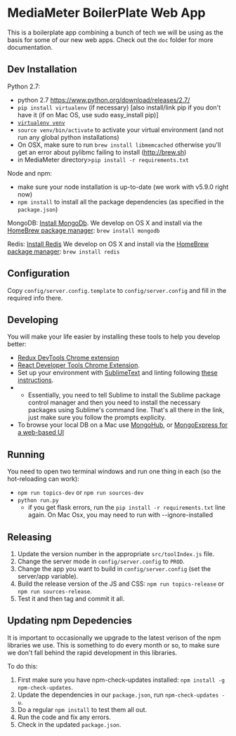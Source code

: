 MediaMeter BoilerPlate Web App
==============================

This is a boilerplate app combining a bunch of tech we will be using as the basis
for some of our new web apps.  Check out the `doc` folder for more documentation.

Dev Installation
----------------

Python 2.7:
 * python 2.7 https://www.python.org/download/releases/2.7/
 * `pip install virtualenv` (if necessary) [also install/link pip if you don't have it (if on Mac OS, use sudo easy_install pip)]
 * [`virtualenv venv`](https://virtualenv.pypa.io/en/stable/)
 *  `source venv/bin/activate` to activate your virtual environment (and not run any global python installations)
 * On OSX, make sure to run `brew install libmemcached` otherwise you'll get an error about pylibmc failing to install (http://brew.sh)
 * in MediaMeter directory>`pip install -r requirements.txt` 

Node and npm:  
 * make sure your node installation is up-to-date (we work with v5.9.0 right now)
 * `npm install` to install all the package dependencies (as specified in the `package.json`)

MongoDB:
[Install MongoDb](https://docs.mongodb.com/manual/installation/).  We develop on OS X and install via the [HomeBrew package manager](http://brew.sh): `brew install mongodb`

Redis:
[Install Redis](http://redis.io/)  We develop on OS X and install via the [HomeBrew package manager](http://brew.sh): `brew install redis`

Configuration
------------- 

Copy `config/server.config.template` to `config/server.config` and fill in the required info there.

Developing
----------

You will make your life easier by installing these tools to help you develop better:
 * [Redux DevTools Chrome extension](https://chrome.google.com/webstore/detail/redux-devtools/lmhkpmbekcpmknklioeibfkpmmfibljd)
 * [React Developer Tools Chrome Extension](https://chrome.google.com/webstore/detail/react-developer-tools/fmkadmapgofadopljbjfkapdkoienihi).
 * Set up your environment with [SublimeText](https://www.sublimetext.com) and linting following [these instructions](https://medium.com/planet-arkency/catch-mistakes-before-you-run-you-javascript-code-6e524c36f0c8#.1mela5864).
 * - Essentially, you need to tell Sublime to install the Sublime package control manager and then you need to install the necessary packages using Sublime's command line. That's all there in the link, just make sure you follow the prompts explicity.
 * To browse your local DB on a Mac use [MongoHub](https://github.com/bububa/MongoHub-Mac), or [MongoExpress for a web-based UI](https://github.com/mongo-express/mongo-express)

Running
-------

You need to open two terminal windows and run one thing in each (so the hot-reloading can work):
 * `npm run topics-dev` or `npm run sources-dev`
 * `python run.py`
    - if you get flask errors, run the `pip install -r requirements.txt` line again. On Mac Osx, you may need to run with --ignore-installed

Releasing
---------

1. Update the version number in the appropriate `src/toolIndex.js` file.
2. Change the server mode in `config/server.config` to `PROD`.
3. Change the app you want to build in `config/server.config` (set the server/app variable).
4. Build the release version of the JS and CSS: `npm run topics-release` or `npm run sources-release`.
5. Test it and then tag and commit it all.

Updating npm Depedencies
------------------------

It is important to occasionally we upgrade to the latest verison of the npm libraries we use.
This is something to do every month or so, to make sure we don't fall behind the rapid development 
in this libraries.  

To do this:
1) First make sure you have npm-check-updates installed: `npm install -g npm-check-updates`.
2) Update the dependencies in our `package.json`, run `npm-check-updates -u`.
3) Do a regular `npm install` to test them all out.
4) Run the code and fix any errors.
4) Check in the updated `package.json`.
